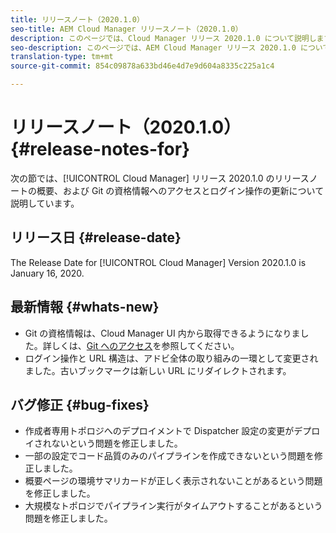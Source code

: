 ```yaml
---
title: リリースノート（2020.1.0）
seo-title: AEM Cloud Manager リリースノート（2020.1.0）
description: このページでは、Cloud Manager リリース 2020.1.0 について説明します。
seo-description: このページでは、AEM Cloud Manager リリース 2020.1.0 について説明します。
translation-type: tm+mt
source-git-commit: 854c09878a633bd46e4d7e9d604a8335c225a1c4

---
```


# リリースノート（2020.1.0） {#release-notes-for}

次の節では、[!UICONTROL Cloud Manager] リリース 2020.1.0 のリリースノートの概要、および Git の資格情報へのアクセスとログイン操作の更新について説明しています。

## リリース日 {#release-date}

The Release Date for [!UICONTROL Cloud Manager] Version 2020.1.0 is January 16, 2020.

## 最新情報 {#whats-new}

* Git の資格情報は、Cloud Manager UI 内から取得できるようになりました。詳しくは、[Git へのアクセス](/help/using/accessing-git.md)を参照してください。
* ログイン操作と URL 構造は、アドビ全体の取り組みの一環として変更されました。古いブックマークは新しい URL にリダイレクトされます。


## バグ修正 {#bug-fixes}

* 作成者専用トポロジへのデプロイメントで Dispatcher 設定の変更がデプロイされないという問題を修正しました。
* 一部の設定でコード品質のみのパイプラインを作成できないという問題を修正しました。
* 概要ページの環境サマリカードが正しく表示されないことがあるという問題を修正しました。
* 大規模なトポロジでパイプライン実行がタイムアウトすることがあるという問題を修正しました。
